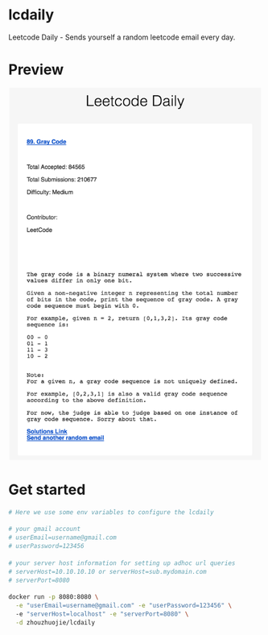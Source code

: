 # lcdaily
Leetcode Daily - Sends yourself a random leetcode email every day.

# Preview
<p align="center">
  <img src="images/demo.png" width="500"/>
</p>

# Get started
```bash
# Here we use some env variables to configure the lcdaily

# your gmail account
# userEmail=username@gmail.com
# userPassword=123456

# your server host information for setting up adhoc url queries
# serverHost=10.10.10.10 or serverHost=sub.mydomain.com
# serverPort=8080

docker run -p 8080:8080 \
  -e "userEmail=username@gmail.com" -e "userPassword=123456" \ 
  -e "serverHost=localhost" -e "serverPort=8080" \
  -d zhouzhuojie/lcdaily
```
